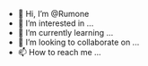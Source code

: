 - 👋 Hi, I’m @Rumone
- 👀 I’m interested in ...
- 🌱 I’m currently learning ...
- 💞️ I’m looking to collaborate on ...
- 📫 How to reach me ...

<!---
Rumone/Rumone is a ✨ special ✨ repository because its `README.md` (this file) appears on your GitHub profile.
You can click the Preview link to take a look at your changes.
--->
